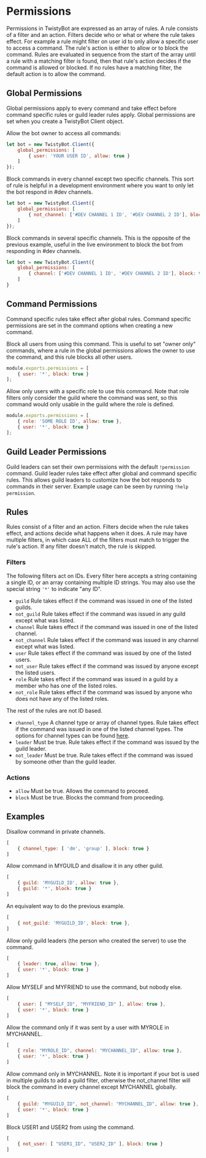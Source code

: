# Permissions

Permissions in TwistyBot are expressed as an array of rules. A rule consists of a filter and an action. Filters decide who or what or where the rule takes effect. For example a rule might filter on user id to only allow a specific user to access a command. The rule's action is either to allow or to block the command. Rules are evaluated in sequence from the start of the array until a rule with a matching filter is found, then that rule's action decides if the command is allowed or blocked. If no rules have a matching filter, the default action is to allow the command.

## Global Permissions
Global permissions apply to every command and take effect before command specific rules or guild leader rules apply. Global permissions are set when you create a TwistyBot Client object.

Allow the bot owner to access all commands:
```javascript
let bot = new TwistyBot.Client({
	global_permissions: [
		{ user: 'YOUR USER ID', allow: true }
	]
});
```

Block commands in every channel except two specific channels. This sort of rule is helpful in a development environment where you want to only let the bot respond in #dev channels.
```javascript
let bot = new TwistyBot.Client({
	global_permissions: [
		{ not_channel: ['#DEV CHANNEL 1 ID', '#DEV CHANNEL 2 ID'], block: true }
	]
});
```

Block commands in several specific channels. This is the opposite of the previous example, useful in the live environment to block the bot from responding in #dev channels.
```javascript
let bot = new TwistyBot.Client({
	global_permissions: [
		{ channel: ['#DEV CHANNEL 1 ID', '#DEV CHANNEL 2 ID'], block: true } }
	]
}
```

## Command Permissions
Command specific rules take effect after global rules. Command specific permissions are set in the command options when creating a new command.

Block all users from using this command. This is useful to set "owner only" commands, where a rule in the global permissions allows the owner to use the command, and this rule blocks all other users.
```javascript
module.exports.permissions = [
	{ user: '*', block: true }
];
```

Allow only users with a specific role to use this command. Note that role filters only consider the guild where the command was sent, so this command would only usable in the guild where the role is defined.
```javascript
module.exports.permissions = [
	{ role: 'SOME ROLE ID', allow: true },
	{ user: '*', block: true }
];
```

## Guild Leader Permissions
Guild leaders can set their own permissions with the default `!permission` command. Guild leader rules take effect after global and command specific rules. This allows guild leaders to customize how the bot responds to commands in their server. Example usage can be seen by running `!help permission`.

## Rules
Rules consist of a filter and an action. Filters decide when the rule takes effect, and actions decide what happens when it does. A rule  may have multiple filters, in which case ALL of the filters must match to trigger the rule's action. If any filter doesn't match, the rule is skipped.

### Filters
The following filters act on IDs. Every filter here accepts a string containing a single ID, or an array containing multiple ID strings. You may also use the special string `'*'` to indicate "any ID".
- `guild` Rule takes effect if the command was issued in one of the listed guilds.
- `not_guild` Rule takes effect if the command was issued in any guild except what was listed.
- `channel` Rule takes effect if the command was issued in one of the listed channel.
- `not_channel` Rule takes effect if the command was issued in any channel except what was listed.
- `user` Rule takes effect if the command was issued by one of the listed users.
- `not_user` Rule takes effect if the command was issued by anyone except the listed users.
- `role` Rule takes effect if the command was issued in a guild by a member who has one of the listed roles.
- `not_role` Rule takes effect if the command was issued by anyone who does not have any of the listed roles.

The rest of the rules are not ID based.
- `channel_type` A channel type or array of channel types. Rule takes effect if the command was issued in one of the listed channel types. The options for channel types can be found [here](https://discord.js.org/#/docs/main/stable/class/Channel?scrollTo=type).
- `leader` Must be true. Rule takes effect if the command was issued by the guild leader.
- `not_leader` Must be true. Rule takes effect if the command was issued by someone other than the guild leader.

### Actions
- `allow` Must be true. Allows the command to proceed.
- `block` Must be true. Blocks the command from proceeding.

## Examples

Disallow command in private channels.
```javascript
[
	{ channel_type: [ 'dm', 'group' ], block: true }
]
```

Allow command in MYGUILD and disallow it in any other guild.
```javascript
[
	{ guild: 'MYGUILD_ID', allow: true },
	{ guild: '*', block: true }
]
```

An equivalent way to do the previous example.
```javascript
[
	{ not_guild: 'MYGUILD_ID', block: true },
]
```

Allow only guild leaders (the person who created the server) to use the command.
```javascript
[
	{ leader: true, allow: true },
	{ user: '*', block: true }
]
```

Allow MYSELF and MYFRIEND to use the command, but nobody else.
```javascript
[
	{ user: [ "MYSELF_ID", "MYFRIEND_ID" ], allow: true },
	{ user: '*', block: true }
]
```

Allow the command only if it was sent by a user with MYROLE in MYCHANNEL.
```javascript
[
	{ role: "MYROLE_ID", channel: "MYCHANNEL_ID", allow: true },
	{ user: '*', block: true }
]
```

Allow command only in MYCHANNEL. Note it is important if your bot is used in multiple guilds to add a guild filter, otherwise the not_channel filter will block the command in every channel except MYCHANNEL globally.
```javascript
[
	{ guild: "MYGUILD_ID", not_channel: "MYCHANNEL_ID", allow: true },
	{ user: '*', block: true }
]
```

Block USER1 and USER2 from using the command.
```javascript
[
	{ not_user: [ "USER1_ID", "USER2_ID" ], block: true }
]
```
